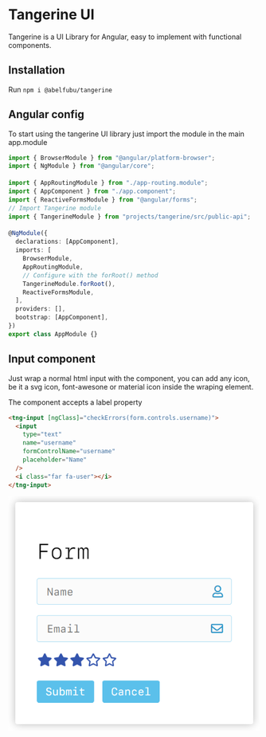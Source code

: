 # Tangerine UI

Tangerine is a UI Library for Angular, easy to implement with functional components.

## Installation

Run `npm i @abelfubu/tangerine`

## Angular config

To start using the tangerine UI library just import the module in the main app.module

```typescript
import { BrowserModule } from "@angular/platform-browser";
import { NgModule } from "@angular/core";

import { AppRoutingModule } from "./app-routing.module";
import { AppComponent } from "./app.component";
import { ReactiveFormsModule } from "@angular/forms";
// Import Tangerine module
import { TangerineModule } from "projects/tangerine/src/public-api";

@NgModule({
  declarations: [AppComponent],
  imports: [
    BrowserModule,
    AppRoutingModule,
    // Configure with the forRoot() method
    TangerineModule.forRoot(),
    ReactiveFormsModule,
  ],
  providers: [],
  bootstrap: [AppComponent],
})
export class AppModule {}
```

## Input component

Just wrap a normal html input with the <tng-input> component, you can add any icon, be it a svg icon, font-awesone or material icon inside the wraping element.

The component accepts a label property

```html
<tng-input [ngClass]="checkErrors(form.controls.username)">
  <input
    type="text"
    name="username"
    formControlName="username"
    placeholder="Name"
  />
  <i class="far fa-user"></i>
</tng-input>
```

![Input Element](https://raw.githubusercontent.com/abelfubu/tangerine-ui/master/src/assets/input.png)

